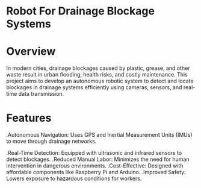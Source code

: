 # Robot For Drainage Blockage Systems

# Overview
In modern cities, drainage blockages caused by plastic, grease, and other waste result in urban flooding, health risks, and costly maintenance. This project aims to develop an autonomous robotic system to detect and locate blockages in drainage systems efficiently using cameras, sensors, and real-time data transmission.

# Features

.Autonomous Navigation: Uses GPS and Inertial Measurement Units (IMUs) to move through drainage networks.

.Real-Time Detection: Equipped with ultrasonic and infrared sensors to detect blockages.
.Reduced Manual Labor: Minimizes the need for human intervention in dangerous environments.
.Cost-Effective: Designed with affordable components like Raspberry Pi and Arduino.
.Improved Safety: Lowers exposure to hazardous conditions for workers.

